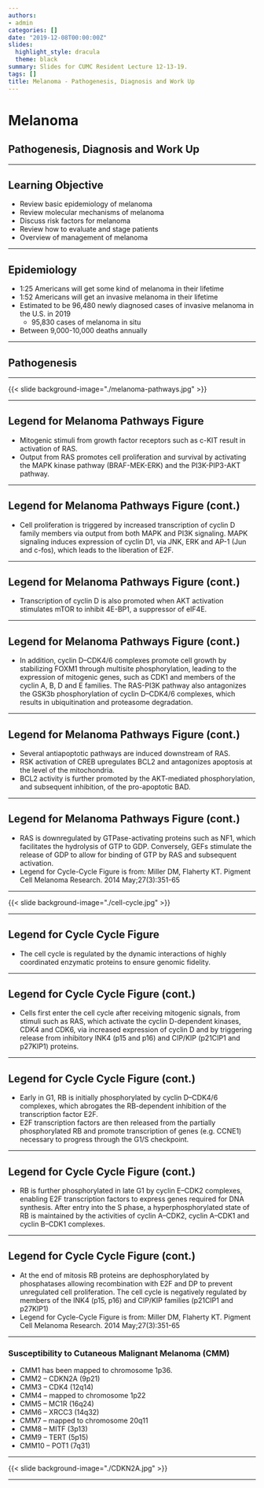 ```yaml
---
authors: 
- admin
categories: []
date: "2019-12-08T00:00:00Z"
slides:
  highlight_style: dracula
  theme: black
summary: Slides for CUMC Resident Lecture 12-13-19.
tags: []
title: Melanoma - Pathogenesis, Diagnosis and Work Up
---
```


# Melanoma
## Pathogenesis, Diagnosis and Work Up


---

## Learning Objective

- Review basic epidemiology of melanoma
- Review molecular mechanisms of melanoma
- Discuss risk factors for melanoma
- Review how to evaluate and stage patients
- Overview of management of melanoma


---

## Epidemiology

- 1:25 Americans will get some kind of melanoma in their lifetime
- 1:52 Americans will get an invasive melanoma in their lifetime
- Estimated to be 96,480 newly diagnosed cases of invasive melanoma in the U.S. in 2019
  - 95,830 cases of melanoma in situ 
- Between 9,000-10,000 deaths annually


---

## Pathogenesis



---

{{< slide background-image="./melanoma-pathways.jpg" >}}
  
---

## Legend for Melanoma Pathways Figure  

- Mitogenic stimuli from growth factor receptors such as c-KIT result in activation of RAS. 
- Output from RAS promotes cell proliferation and survival by activating the MAPK kinase pathway (BRAF-MEK-ERK) and the PI3K-PIP3-AKT pathway. 

---

## Legend for Melanoma Pathways Figure (cont.)  

- Cell proliferation is triggered by increased transcription of cyclin D family members via output from both MAPK and PI3K signaling. MAPK signaling induces expression of cyclin D1, via JNK, ERK and AP-1 (Jun and c-fos), which leads to the liberation of E2F.  

---

## Legend for Melanoma Pathways Figure (cont.)  

- Transcription of cyclin D is also promoted when AKT activation stimulates mTOR to inhibit 4E-BP1, a suppressor of eIF4E.  

---

## Legend for Melanoma Pathways Figure (cont.)  

- In addition, cyclin D–CDK4/6 complexes promote cell growth by stabilizing FOXM1 through multisite phosphorylation, leading to the expression of mitogenic genes, such as CDK1 and members of the cyclin A, B, D and E families. The RAS-PI3K pathway also antagonizes the GSK3b phosphorylation of cyclin D–CDK4/6 complexes, which results in ubiquitination and proteasome degradation.  

---

## Legend for Melanoma Pathways Figure (cont.)  

- Several antiapoptotic pathways are induced downstream of RAS. 
- RSK activation of CREB upregulates BCL2 and antagonizes apoptosis at the level of the mitochondria. 
- BCL2 activity is further promoted by the AKT-mediated phosphorylation, and subsequent inhibition, of the pro-apoptotic BAD.  

---

## Legend for Melanoma Pathways Figure (cont.)  

- RAS is downregulated by GTPase-activating proteins such as NF1, which facilitates the hydrolysis of GTP to GDP. Conversely, GEFs stimulate the release of GDP to allow for binding of GTP by RAS and subsequent activation. 
- Legend for Cycle-Cycle Figure is from: Miller DM, Flaherty KT. Pigment Cell Melanoma Research. 2014 May;27(3):351-65

---
{{< slide background-image="./cell-cycle.jpg" >}}

---

## Legend for Cycle Cycle Figure

- The cell cycle is regulated by the dynamic interactions of highly coordinated enzymatic proteins to ensure genomic fidelity. 

---

## Legend for Cycle Cycle Figure (cont.)  

- Cells first enter the cell cycle after receiving mitogenic signals, from stimuli such as RAS, which activate the cyclin D-dependent kinases, CDK4 and CDK6, via increased expression of cyclin D and by triggering release from inhibitory INK4 (p15 and p16) and CIP/KIP (p21CIP1 and p27KIP1) proteins. 
  
---
## Legend for Cycle Cycle Figure (cont.)  

- Early in G1, RB is initially phosphorylated by cyclin D–CDK4/6 complexes, which abrogates the RB-dependent inhibition of the transcription factor E2F. 
- E2F transcription factors are then released from the partially phosphorylated RB and promote transcription of genes (e.g. CCNE1) necessary to progress through the G1/S checkpoint.   

---
## Legend for Cycle Cycle Figure (cont.)  

- RB is further phosphorylated in late G1 by cyclin E–CDK2 complexes, enabling E2F transcription factors to express genes required for DNA synthesis. After entry into the S phase, a hyperphosphorylated state of RB is maintained by the activities of cyclin A–CDK2, cyclin A–CDK1 and cyclin B–CDK1 complexes. 

---
## Legend for Cycle Cycle Figure (cont.)  

- At the end of mitosis RB proteins are dephosphorylated by phosphatases allowing recombination with E2F and DP to prevent unregulated cell proliferation. The cell cycle is negatively regulated by members of the INK4 (p15, p16) and CIP/KIP families (p21CIP1 and p27KIP1) 
- Legend for Cycle-Cycle Figure is from: Miller DM, Flaherty KT. Pigment Cell Melanoma Research. 2014 May;27(3):351-65

--- 
### Susceptibility to Cutaneous Malignant Melanoma (CMM)
- CMM1 has been mapped to chromosome 1p36. 
- CMM2 – CDKN2A (9p21)
- CMM3 – CDK4 (12q14)
- CMM4 – mapped to chromosome 1p22
- CMM5 – MC1R (16q24)
- CMM6 – XRCC3 (14q32) 
- CMM7 – mapped to chromosome 20q11 
- CMM8 – MITF (3p13)
- CMM9 – TERT (5p15)
- CMM10 – POT1 (7q31) 

---
{{< slide background-image="./CDKN2A.jpg" >}}

---